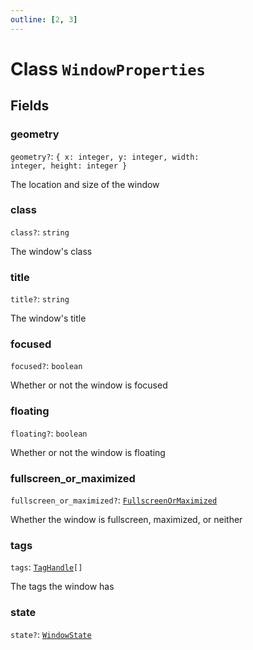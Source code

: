 ```yaml
---
outline: [2, 3]
---
```


# Class `WindowProperties`




## Fields

### geometry <Badge type="danger" text="nullable" />

`geometry?`: <code>{ x: integer, y: integer, width: integer, height: integer }</code>

The location and size of the window

### class <Badge type="danger" text="nullable" />

`class?`: <code>string</code>

The window's class

### title <Badge type="danger" text="nullable" />

`title?`: <code>string</code>

The window's title

### focused <Badge type="danger" text="nullable" />

`focused?`: <code>boolean</code>

Whether or not the window is focused

### floating <Badge type="danger" text="nullable" />

`floating?`: <code>boolean</code>

Whether or not the window is floating

### fullscreen_or_maximized <Badge type="danger" text="nullable" />

`fullscreen_or_maximized?`: <code><a href="/enums/FullscreenOrMaximized">FullscreenOrMaximized</a></code>

Whether the window is fullscreen, maximized, or neither

### tags

`tags`: <code><a href="/classes/TagHandle">TagHandle</a>[]</code>

The tags the window has

### state <Badge type="danger" text="nullable" />

`state?`: <code><a href="/enums/WindowState">WindowState</a></code>




